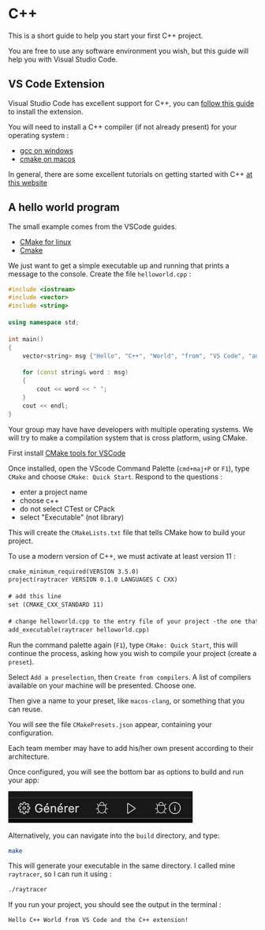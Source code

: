 # C++

This is a short guide to help you start your first C++ project. 

You are free to use any software environment you wish, but this guide will help you with Visual Studio Code.

## VS Code Extension

Visual Studio Code has excellent support for C++, you can [follow this guide](https://code.visualstudio.com/docs/languages/cpp) to install the extension.

You will need to install a C++ compiler (if not already present) for your operating system :

- [gcc on windows](https://code.visualstudio.com/docs/cpp/config-mingw)
- [cmake on macos](https://code.visualstudio.com/docs/cpp/config-clang-mac)

In general, there are some excellent tutorials on getting started with C++ [at this website](https://code.visualstudio.com/docs/cpp/introvideos-cpp)


## A hello world program

The small example comes from the VSCode guides.

- [CMake for linux](https://code.visualstudio.com/docs/cpp/cmake-linux#_build-hello-world)
- [Cmake](https://code.visualstudio.com/docs/cpp/cmake-quickstart)

We just want to get a simple executable up and running that prints a message to the console. Create the file `helloworld.cpp` :

```cpp
#include <iostream>
#include <vector>
#include <string>

using namespace std;

int main()
{
    vector<string> msg {"Hello", "C++", "World", "from", "VS Code", "and the C++ extension!"};    

    for (const string& word : msg)
    {
        cout << word << " ";
    }
    cout << endl;
}

```

Your group may have have developers with multiple operating systems. We will try to make a compilation system that is cross platform, using CMake.

First install [CMake tools for VSCode](https://marketplace.visualstudio.com/items?itemName=ms-vscode.cmake-tools)

Once installed, open the VScode Command Palette (`cmd+maj+P` or `F1`), type `CMake` and choose `CMake: Quick Start`. Respond to the questions :

- enter a project name
- choose c++
- do not select CTest or CPack
- select "Executable" (not library)

This will create the `CMakeLists.txt` file that tells CMake how to build your project.

To use a modern version of C++, we must activate at least version 11 :


```txt
cmake_minimum_required(VERSION 3.5.0)
project(raytracer VERSION 0.1.0 LANGUAGES C CXX)

# add this line
set (CMAKE_CXX_STANDARD 11)

# change helloworld.cpp to the entry file of your project -the one that has "int main() {}"
add_executable(raytracer helloworld.cpp)
```


Run the command palette again (`F1`), type `CMake: Quick Start`, this will continue the process, asking how you wish to compile your project (create a `preset`). 

Select `Add a preselection`, then `Create from compilers`. A list of compilers available on your machine will be presented. Choose one. 

Then give a name to your preset, like `macos-clang`, or something that you can reuse.

You will see the file `CMakePresets.json` appear, containing your configuration.

Each team member may have to add his/her own present according to their architecture.

Once configured, you will see the bottom bar as options to build and run your app: 

![](./img/build.png)

Alternatively, you can navigate into the `build` directory, and type:

```bash
make
```

This will generate your executable in the same directory. I called mine `raytracer`, so I can run it using :


```bash
./raytracer
```


If you run your project, you should see the output in the terminal :

```
Hello C++ World from VS Code and the C++ extension! 
```


